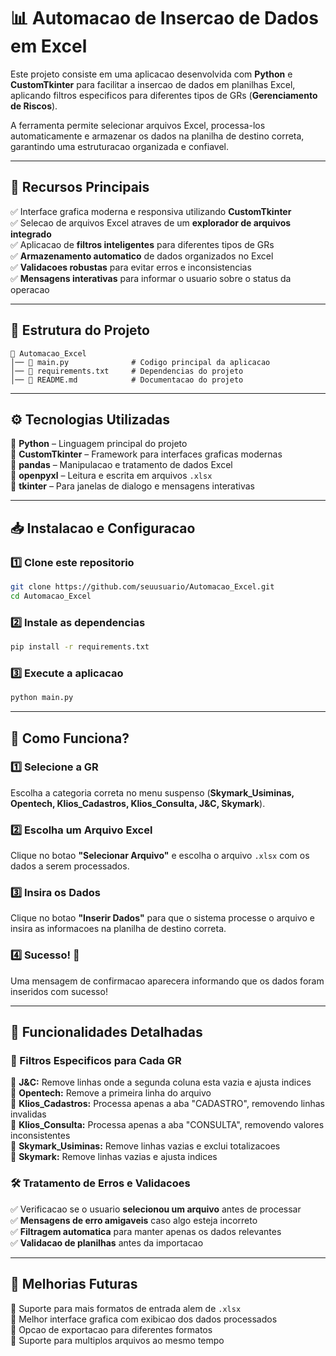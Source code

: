 # **📊 Automacao de Insercao de Dados em Excel**

Este projeto consiste em uma aplicacao desenvolvida com **Python** e **CustomTkinter** para facilitar a insercao de dados em planilhas Excel, aplicando filtros especificos para diferentes tipos de GRs (**Gerenciamento de Riscos**).

A ferramenta permite selecionar arquivos Excel, processa-los automaticamente e armazenar os dados na planilha de destino correta, garantindo uma estruturacao organizada e confiavel.

---

## **📌 Recursos Principais**

✅ Interface grafica moderna e responsiva utilizando **CustomTkinter**  
✅ Selecao de arquivos Excel atraves de um **explorador de arquivos integrado**  
✅ Aplicacao de **filtros inteligentes** para diferentes tipos de GRs  
✅ **Armazenamento automatico** de dados organizados no Excel  
✅ **Validacoes robustas** para evitar erros e inconsistencias  
✅ **Mensagens interativas** para informar o usuario sobre o status da operacao  

---

## **📂 Estrutura do Projeto**

```
📁 Automacao_Excel
│── 📄 main.py              # Codigo principal da aplicacao
│── 📄 requirements.txt     # Dependencias do projeto
│── 📄 README.md            # Documentacao do projeto
```

---

## **⚙️ Tecnologias Utilizadas**

📌 **Python** – Linguagem principal do projeto  
📌 **CustomTkinter** – Framework para interfaces graficas modernas  
📌 **pandas** – Manipulacao e tratamento de dados Excel  
📌 **openpyxl** – Leitura e escrita em arquivos `.xlsx`  
📌 **tkinter** – Para janelas de dialogo e mensagens interativas  

---

## **📥 Instalacao e Configuracao**

### **1️⃣ Clone este repositorio**  
```bash
git clone https://github.com/seuusuario/Automacao_Excel.git
cd Automacao_Excel
```

### **2️⃣ Instale as dependencias**  
```bash
pip install -r requirements.txt
```

### **3️⃣ Execute a aplicacao**  
```bash
python main.py
```

---

## **📌 Como Funciona?**

### **1️⃣ Selecione a GR**  
Escolha a categoria correta no menu suspenso (**Skymark_Usiminas, Opentech, Klios_Cadastros, Klios_Consulta, J&C, Skymark**).  

### **2️⃣ Escolha um Arquivo Excel**  
Clique no botao **"Selecionar Arquivo"** e escolha o arquivo `.xlsx` com os dados a serem processados.  

### **3️⃣ Insira os Dados**  
Clique no botao **"Inserir Dados"** para que o sistema processe o arquivo e insira as informacoes na planilha de destino correta.  

### **4️⃣ Sucesso!** 🎉  
Uma mensagem de confirmacao aparecera informando que os dados foram inseridos com sucesso!  

---

## **🔧 Funcionalidades Detalhadas**

### **🎯 Filtros Especificos para Cada GR**
🔹 **J&C:** Remove linhas onde a segunda coluna esta vazia e ajusta indices  
🔹 **Opentech:** Remove a primeira linha do arquivo  
🔹 **Klios_Cadastros:** Processa apenas a aba "CADASTRO", removendo linhas invalidas  
🔹 **Klios_Consulta:** Processa apenas a aba "CONSULTA", removendo valores inconsistentes  
🔹 **Skymark_Usiminas:** Remove linhas vazias e exclui totalizacoes  
🔹 **Skymark:** Remove linhas vazias e ajusta indices  

### **🛠 Tratamento de Erros e Validacoes**
✅ Verificacao se o usuario **selecionou um arquivo** antes de processar  
✅ **Mensagens de erro amigaveis** caso algo esteja incorreto  
✅ **Filtragem automatica** para manter apenas os dados relevantes  
✅ **Validacao de planilhas** antes da importacao  

---

## **🚀 Melhorias Futuras**

📌 Suporte para mais formatos de entrada alem de `.xlsx`  
📌 Melhor interface grafica com exibicao dos dados processados  
📌 Opcao de exportacao para diferentes formatos  
📌 Suporte para multiplos arquivos ao mesmo tempo  
